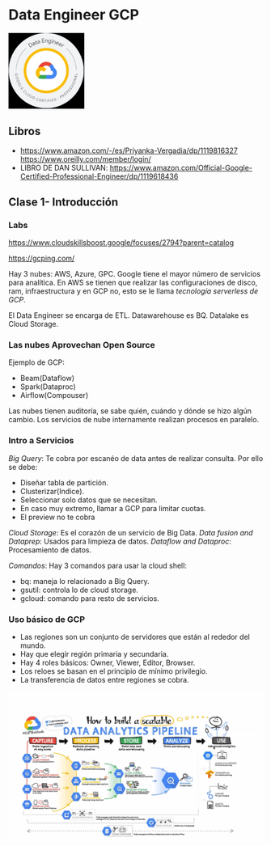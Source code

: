 # Data Engineer GCP


<img src="img_data_engineer_gcp/data_engineer_gpc_logo.png" alt="data_engineer_gpc_logo" width="150"/>

## Libros
- https://www.amazon.com/-/es/Priyanka-Vergadia/dp/1119816327
https://www.oreilly.com/member/login/
- LIBRO DE DAN SULLIVAN: https://www.amazon.com/Official-Google-Certified-Professional-Engineer/dp/1119618436

## Clase 1- Introducción

### Labs
https://www.cloudskillsboost.google/focuses/2794?parent=catalog

https://gcping.com/

Hay 3 nubes: AWS, Azure, GPC.
Google tiene el mayor número de servicios para analítica.
En AWS se tienen que realizar las configuraciones de disco, ram, infraestructura y en GCP no, esto se le llama *tecnología serverless de GCP*.

El Data Engineer se encarga de ETL.
Datawarehouse es BQ.
Datalake es Cloud Storage.

### Las nubes Aprovechan Open Source
Ejemplo de GCP:
- Beam(Dataflow)
- Spark(Dataproc)
- Airflow(Compouser)

Las nubes tienen auditoría, se sabe quién, cuándo y dónde se hizo algún cambio.
Los servicios de nube internamente realizan procesos en paralelo.

### Intro a Servicios

*Big Query*: Te cobra por escanéo de data antes de realizar consulta. Por ello se debe:
- Diseñar tabla de partición.
- Clusterizar(Indice).
- Seleccionar solo datos que se necesitan.
- En caso muy extremo, llamar a GCP para limitar cuotas.
- El preview no te cobra

*Cloud Storage*: Es el corazón de un servicio de Big Data.
*Data fusion and Dataprep*: Usados para limpieza de datos.
*Dataflow and Dataproc*: Procesamiento de datos.

*Comandos*: Hay 3 comandos para usar la cloud shell:
- bq: maneja lo relacionado a Big Query.
- gsutil: controla lo de cloud storage.
- gcloud: comando para resto de servicios.

### Uso básico de GCP
- Las regiones son un conjunto de servidores que están al rededor del mundo.
- Hay que elegir región primaria y secundaria.
- Hay 4 roles básicos: Owner, Viewer, Editor, Browser.
- Los reloes se basan en el principio de mínimo privilegio.
- La transferencia de datos entre regiones se cobra.

![img_data_engineer_gcp/data_flow_gcp.png](img_data_engineer_gcp/data_flow_gcp.png)